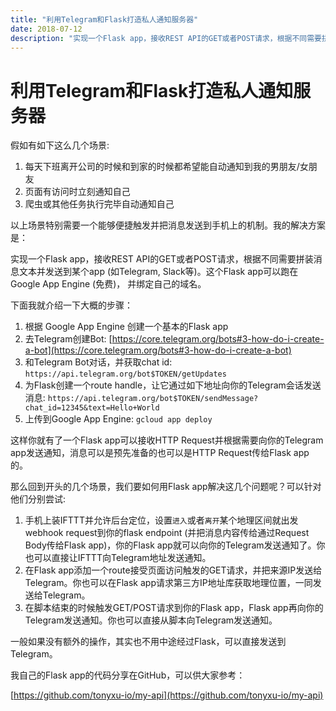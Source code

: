 ```yaml
---
title: "利用Telegram和Flask打造私人通知服务器"
date: 2018-07-12
description: "实现一个Flask app，接收REST API的GET或者POST请求，根据不同需要拼装消息文本并发送到某个app (如Telegram, Slack等)。这个Flask app可以跑在Google App Engine (免费)， 并绑定自己的域名"
---
```


# 利用Telegram和Flask打造私人通知服务器

假如有如下这么几个场景:

1. 每天下班离开公司的时候和到家的时候都希望能自动通知到我的男朋友/女朋友
2. 页面有访问时立刻通知自己
3. 爬虫或其他任务执行完毕自动通知自己

以上场景特别需要一个能够便捷触发并把消息发送到手机上的机制。我的解决方案是：

实现一个Flask app，接收REST API的GET或者POST请求，根据不同需要拼装消息文本并发送到某个app (如Telegram, Slack等)。这个Flask app可以跑在Google App Engine (免费)， 并绑定自己的域名。

下面我就介绍一下大概的步骤：

1. 根据 Google App Engine 创建一个基本的Flask app
2. 去Telegram创建Bot: [https://core.telegram.org/bots#3-how-do-i-create-a-bot](https://core.telegram.org/bots#3-how-do-i-create-a-bot)
3. 和Telegram Bot对话，并获取chat id: `https://api.telegram.org/bot$TOKEN/getUpdates`
4. 为Flask创建一个route handle，让它通过如下地址向你的Telegram会话发送消息: `https://api.telegram.org/bot$TOKEN/sendMessage?chat_id=12345&text=Hello+World`
5. 上传到Google App Engine: `gcloud app deploy`

这样你就有了一个Flask app可以接收HTTP Request并根据需要向你的Telegram app发送通知，消息可以是预先准备的也可以是HTTP Request传给Flask app的。

那么回到开头的几个场景，我们要如何用Flask app解决这几个问题呢？可以针对他们分别尝试:

1. 手机上装IFTTT并允许后台定位，设置`进入`或者`离开`某个地理区间就出发webhook request到你的flask endpoint (并把消息内容传给通过Request Body传给Flask app)，你的Flask app就可以向你的Telegram发送通知了。你也可以直接让IFTTT向Telegram地址发送通知。
2. 在Flask app添加一个route接受页面访问触发的GET请求，并把来源IP发送给Telegram。你也可以在Flask app请求第三方IP地址库获取地理位置，一同发送给Telegram。
3. 在脚本结束的时候触发GET/POST请求到你的Flask app，Flask app再向你的Telegram发送通知。你也可以直接从脚本向Telegram发送通知。

一般如果没有额外的操作，其实也不用中途经过Flask，可以直接发送到Telegram。

我自己的Flask app的代码分享在GitHub，可以供大家参考：

[https://github.com/tonyxu-io/my-api](https://github.com/tonyxu-io/my-api)